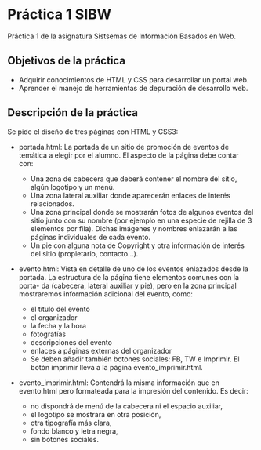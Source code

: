 # Práctica 1 SIBW
Práctica 1 de la asignatura Sistsemas de Información Basados en Web.

## Objetivos de la práctica
* Adquirir conocimientos de HTML y CSS para desarrollar un portal web.
* Aprender el manejo de herramientas de depuración de desarrollo web.

## Descripción de la práctica
Se pide el diseño de tres páginas con HTML y CSS3:
* portada.html: La portada de un sitio de promoción de eventos de
 temática a elegir por el alumno. El aspecto de la página debe contar con:
  * Una zona de cabecera que deberá contener el nombre del sitio, algún
    logotipo y un menú.
  * Una zona lateral auxiliar donde aparecerán enlaces de interés relacionados.
  * Una zona principal donde se mostrarán fotos de algunos eventos del sitio junto con 
    su nombre (por ejemplo en una especie de rejilla de 3 elementos por fila). Dichas 
    imágenes y nombres enlazarán a las páginas individuales de cada evento.
  * Un pie con alguna nota de Copyright y otra información de interés del sitio (propietario, contacto...).
* evento.html: Vista en detalle de uno de los eventos enlazados desde la
portada. La estructura de la página tiene elementos comunes con la porta-
da (cabecera, lateral auxiliar y pie), pero en la zona principal mostraremos
información adicional del evento, como:
    * el título del evento
    * el organizador 
    * la fecha y la hora
    * fotografías
    * descripciones del evento
    * enlaces a páginas externas del organizador
    * Se deben añadir también botones sociales: FB, TW e Imprimir. El botón imprimir lleva a la página evento_imprimir.html.

* evento_imprimir.html: Contendrá la misma información que en evento.html
pero formateada para la impresión del contenido. Es decir:
  * no dispondrá de menú de la cabecera ni el espacio auxiliar,
  * el logotipo se mostrará en otra posición,
  * otra tipografı́a más clara,
  * fondo blanco y letra negra,
  *  sin botones sociales.
   

